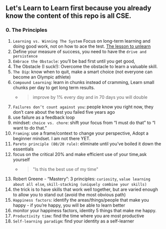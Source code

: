 ## Let's Learn to Learn first because you already know the content of this repo is all CSE.

### 0. The Principles
1. `Learning vs. Winning The System` Focus on long-term learning and doing good work, not on how to ace the test. [The lesson to unlearn](http://paulgraham.com/lesson.html)
1. Define your measure of success, you need to have the `drive and persistence`
1. `Embrace the Obstacle`: you’ll be bad first until you get good, 
1. The Obstacle (I suck!): Overcome the obstacle to learn a valuable skill.
1. `The Dip`: know when to quit, make a smart choice (not everyone can become an Olympic athlete)
1. `Compound Learning`: learn in chunks instead of cramming, Learn small chunks per day to get long term results.
   - >improve by 1% every day and in 70 days you will double
1. `Failures don’t count against you`: people know you right now, they don’t care about the test you failed five years ago
1. use failure as a feedback loop
1. mindset: `choice vs. chore`: shift your focus from “I must do that” to “I want to do that.”
1. `Framing`: use a frame/context to change your perspective, Adopt a beginner mindset. I am not there YET.
1. `Pareto principle (80/20 rule)`: eliminate until you’ve boiled it down the essentials
1. focus on the critical 20% and make efficient use of your time,ask yourself 
   - >"Is this the best use of my time"
1. Robert Greene - “Mastery”: 3 principles: `curiosity`, `value learning about all else`, `skill-stacking (uniquely combine your skills)`
1. the trick is to have skills that work well together, but are varied enough to allow you to stand out (avoid the most obvious path)
1. `Happiness factors`: identify the areas/things/people that make you happy - if you’re happy, you will be able to learn better
1. monitor your happiness factors, identity 5 things that make me happy.
1. `Productivity time`: find the time where you are most productive
1. `Self-learning paradigm`: find your identity as a self-learner
